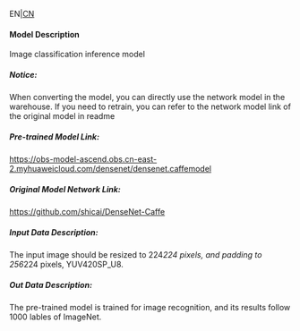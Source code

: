 EN|[CN](README.osc.md)
#### Model Description

Image classification inference model

##### Notice:
When converting the model, you can directly use the network model in the warehouse. If you need to retrain, you can refer to the network model link of the original model in readme

##### Pre-trained Model Link:

https://obs-model-ascend.obs.cn-east-2.myhuaweicloud.com/densenet/densenet.caffemodel

##### Original Model Network Link:
https://github.com/shicai/DenseNet-Caffe

##### Input Data Description:

The input image should be resized to 224*224 pixels, and padding to 256*224 pixels, YUV420SP_U8.

##### Out Data Description:

The pre-trained model is trained for image recognition, and its results follow 1000 lables of ImageNet. 

